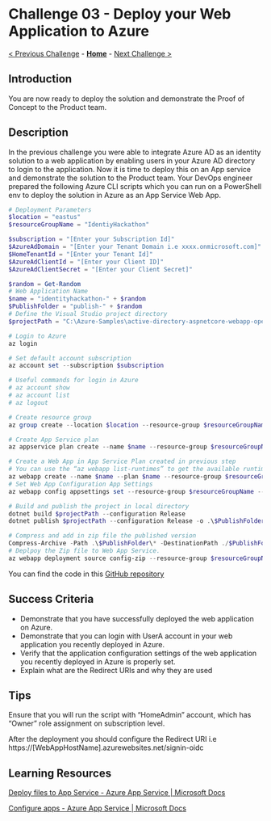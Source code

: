 # Challenge 03 - Deploy your Web Application to Azure

 [< Previous Challenge](./Challenge_D1_02.md) - **[Home](../README.md)** - [Next Challenge >](./Challenge_D1_04.md)

## Introduction

You are now ready to deploy the solution and demonstrate the Proof of Concept to the Product team.

## Description

In the previous challenge you were able to integrate Azure AD as an identity solution to a web application by enabling users in your Azure AD directory to login to the application. Now it is time to deploy this on an App service and demonstrate the solution to the Product team. Your DevOps engineer prepared the following Azure CLI scripts which you can run on a PowerShell env to deploy the solution in Azure as an App Service Web App. 

```powershell
# Deployment Parameters
$location = "eastus"
$resourceGroupName = "IdentiyHackathon"

$subscription = "[Enter your Subscription Id]"
$AzureAdDomain = "[Enter your Tenant Domain i.e xxxx.onmicrosoft.com]"
$HomeTenantId = "[Enter your Tenant Id]"
$AzureAdClientId = "[Enter your Client ID]"
$AzureAdClientSecret = "[Enter your Client Secret]"

$random = Get-Random
# Web Application Name
$name = "identityhackathon-" + $random
$PublishFolder = "publish-" + $random
# Define the Visual Studio project directory
$projectPath = "C:\Azure-Samples\active-directory-aspnetcore-webapp-openidconnect-v2-aspnetcore3-1-callsgraph\WebApp-OpenIDConnect-DotNet.csproj"

# Login to Azure 
az login

# Set default account subscription
az account set --subscription $subscription

# Useful commands for login in Azure
# az account show
# az account list
# az logout

# Create resource group
az group create --location $location --resource-group $resourceGroupName

# Create App Service plan
az appservice plan create --name $name --resource-group $resourceGroupName --sku P1V2 --location $location 

# Create a Web App in App Service Plan created in previous step
# You can use the “az webapp list-runtimes” to get the available runtimes (i.e "dotnet:6", "DOTNETCORE:3.1",  etc.) 
az webapp create --name $name --plan $name --resource-group $resourceGroupName --runtime "DOTNETCORE:3.1" 
# Set Web App Configuration App Settings
az webapp config appsettings set --resource-group $resourceGroupName --name $name --settings WEBSITE_RUN_FROM_PACKAGE="1" AzureAd:Instance='https://login.microsoftonline.com/' AzureAd:TenantId=$HomeTenantId AzureAd:CallbackPath='/signin-oidc' AzureAd:ClientId=$AzureAdClientId AzureAd:Domain=$AzureAdDomain AzureAd:ClientSecret=$AzureAdClientSecret

# Build and publish the project in local directory
dotnet build $projectPath --configuration Release 
dotnet publish $projectPath --configuration Release -o .\$PublishFolder

# Compress and add in zip file the published version
Compress-Archive -Path .\$PublishFolder\* -DestinationPath ./$PublishFolder.zip -Force
# Deplpoy the Zip file to Web App Service.
az webapp deployment source config-zip --resource-group $resourceGroupName --name $name --src "./$PublishFolder.zip"
```

You can find the code in this [GitHub repository](https://github.com/fparpas/AzureADIdentityHackathon/blob/main/Resources/Deploy/DeployAppScriptB2B.azcli)

## Success Criteria

- Demonstrate that you have successfully deployed the web application on Azure.
- Demonstrate that you can login with UserA account in your web application you recently deployed in Azure.
- Verify that the application configuration settings of the web application you recently deployed in Azure is properly set.
- Explain what are the Redirect URIs and why they are used

## Tips

Ensure that you will run the script with “HomeAdmin” account, which has “Owner” role assignment on subscription level.

After the deployment you should configure the Redirect URI i.e https://[WebAppHostName].azurewebsites.net/signin-oidc

## Learning Resources

[Deploy files to App Service - Azure App Service | Microsoft Docs](https://docs.microsoft.com/en-us/azure/app-service/deploy-zip?tabs=cli#deploy-a-zip-package)

[Configure apps - Azure App Service | Microsoft Docs](https://docs.microsoft.com/en-us/azure/app-service/configure-common?tabs=portal)
